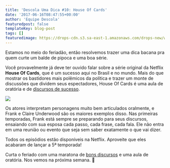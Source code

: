 ```yaml
---
title: 'Descola Uma Dica #10: House Of Cards'
date: '2017-06-16T08:47:55+00:00'
author: 'Equipe Descola'
featuredpost: false
templateKey: blog-post
tags: []
featuredimage: https://drops-cdn.s3.sa-east-1.amazonaws.com/drops-new/wp-content/uploads/2017/06/14192116/Descola_umadica-10-150x150.png
---
```

Estamos no meio do feriadão, então resolvemos trazer uma dica bacana pra quem curte um balde de pipoca e uma boa série.

Você provavelmente já deve ter ouvido falar sobre a série original da Netflix **House Of Cards**, que é um sucesso aqui no Brasil e no mundo. Mais do que mostrar os bastidores mais polêmicos da política e trazer um monte de discussões que dividem seus espectadores, House Of Cards é uma aula de oratória e de [discursos de sucesso](https://descola.org/curso/discurse).

![](https://descola.org/drops/wp-content/uploads/2017/06/house-of-cards-1024x576.jpg)

Os atores interpretam personagens muito bem articulados oralmente, e Frank e Claire Underwood são os maiores exemplos disso. Nas primeiras temporadas, Frank está sempre se preparando para seus discursos, ensaiando com sua esposa cada passo, cada frase, cada fala. Ele não entra em uma reunião ou evento que seja sem saber exatamente o que vai dizer.

Todos os episódios estão disponíveis na Netflix. Aproveite que eles acabaram de lançar a 5ª temporada!

Curta o feriado com uma maratona de [bons discursos](https://descola.org/curso/discurse) e uma aula de oratória. Nos vemos na próxima semana. 🙂